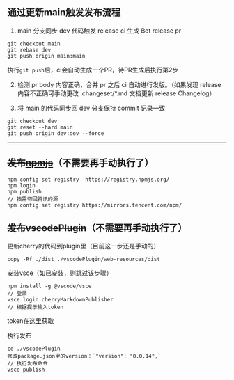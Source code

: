 ## 通过更新main触发发布流程
1. main 分支同步 dev 代码触发 release ci 生成 Bot release pr
```
git checkout main
git rebase dev
git push origin main:main
```
执行`git push`后，ci会自动生成一个PR，待PR生成后执行第2步

2. 检测 pr body 内容正确，合并 pr 之后 ci 自动进行发版。（如果发现 release 内容不正确可手动更改 .changeset/*.md 文档更新 release Changelog）

3. 将 main 的代码同步回 dev 分支保持 commit 记录一致
```
git checkout dev
git reset --hard main
git push origin dev:dev --force
```
---



## ~~发布~~[~~npmjs~~](https://www.npmjs.com/)（不需要再手动执行了）
```
npm config set registry  https://registry.npmjs.org/
npm login
npm publish
// 按需切回腾讯的源
npm config set registry https://mirrors.tencent.com/npm/
```

## ~~发布vscodePlugin~~（不需要再手动执行了）
更新cherry的代码到plugin里（目前这一步还是手动的）
```
copy -Rf ./dist ./vscodePlugin/web-resources/dist
```

安装vsce（如已安装，则跳过该步骤）
```
npm install -g @vscode/vsce
// 登录
vsce login cherryMarkdownPublisher
// 根据提示输入token
```
token在[这里](https://dev.azure.com/cherry-markdown/_usersSettings/tokens)获取

执行发布
```
cd ./vscodePlugin
修改package.json里的version：`"version": "0.0.14",`
// 执行发布命令
vsce publish
```